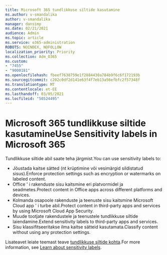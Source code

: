 ```yaml
---
title: Microsoft 365 tundlikkuse siltide kasutamine
ms.author: v-smandalika
author: v-smandalika
manager: dansimp
ms.date: 02/21/2021
audience: Admin
ms.topic: article
ms.service: o365-administration
ROBOTS: NOINDEX, NOFOLLOW
localization_priority: Priority
ms.collection: Adm_O365
ms.custom:
- "7455"
- "9000181"
ms.openlocfilehash: fbeef7638759e1f2884430a784b9f6c6f172193b
ms.sourcegitcommit: c202c0df2d141e63f4f7eb13a56efbfc2f57348f
ms.translationtype: MT
ms.contentlocale: et-EE
ms.lasthandoff: 03/05/2021
ms.locfileid: "50524495"
---
```

# <a name="use-sensitivity-labels-in-microsoft-365"></a><span data-ttu-id="647a4-102">Microsoft 365 tundlikkuse siltide kasutamine</span><span class="sxs-lookup"><span data-stu-id="647a4-102">Use Sensitivity labels in Microsoft 365</span></span>

<span data-ttu-id="647a4-103">Tundlikkuse siltide abil saate teha järgmist.</span><span class="sxs-lookup"><span data-stu-id="647a4-103">You can use sensitivity labels to:</span></span>
- <span data-ttu-id="647a4-104">Jõustada kaitse sätted (nt krüptimine või vesimärgid sildistatud sisus).</span><span class="sxs-lookup"><span data-stu-id="647a4-104">Enforce protection settings such as encryption or watermarks on labeled content.</span></span>
- <span data-ttu-id="647a4-105">Office ' i rakenduste sisu kaitsmine eri platvormidel ja seadmetes.</span><span class="sxs-lookup"><span data-stu-id="647a4-105">Protect content in Office apps across different platforms and devices.</span></span>
- <span data-ttu-id="647a4-106">Kolmanda osapoole rakenduste ja teenuste sisu kaitsmine Microsoft Cloud app ' i turbe abil.</span><span class="sxs-lookup"><span data-stu-id="647a4-106">Protect content in third-party apps and services by using Microsoft Cloud App Security.</span></span>
- <span data-ttu-id="647a4-107">Muude tootjate rakendustele ja teenustele tundlikkuse siltide laiendamine.</span><span class="sxs-lookup"><span data-stu-id="647a4-107">Extend sensitivity labels to third-party apps and services.</span></span>
- <span data-ttu-id="647a4-108">Sisu klassifitseeritakse ilma kaitse sätteid kasutamata.</span><span class="sxs-lookup"><span data-stu-id="647a4-108">Classify content without using any protection settings.</span></span>

<span data-ttu-id="647a4-109">Lisateavet leiate teemast teave [tundlikkuse siltide kohta](https://docs.microsoft.com/microsoft-365/compliance/sensitivity-labels).</span><span class="sxs-lookup"><span data-stu-id="647a4-109">For more information, see [Learn about sensitivity labels](https://docs.microsoft.com/microsoft-365/compliance/sensitivity-labels).</span></span>